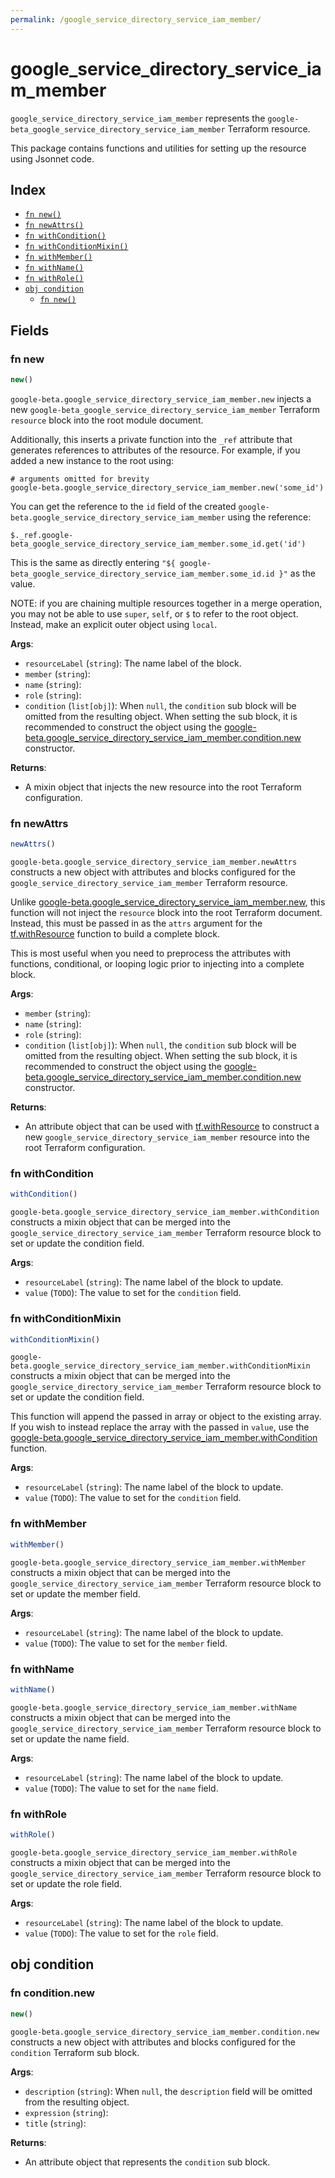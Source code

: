 ```yaml
---
permalink: /google_service_directory_service_iam_member/
---
```


# google_service_directory_service_iam_member

`google_service_directory_service_iam_member` represents the `google-beta_google_service_directory_service_iam_member` Terraform resource.



This package contains functions and utilities for setting up the resource using Jsonnet code.


## Index

* [`fn new()`](#fn-new)
* [`fn newAttrs()`](#fn-newattrs)
* [`fn withCondition()`](#fn-withcondition)
* [`fn withConditionMixin()`](#fn-withconditionmixin)
* [`fn withMember()`](#fn-withmember)
* [`fn withName()`](#fn-withname)
* [`fn withRole()`](#fn-withrole)
* [`obj condition`](#obj-condition)
  * [`fn new()`](#fn-conditionnew)

## Fields

### fn new

```ts
new()
```


`google-beta.google_service_directory_service_iam_member.new` injects a new `google-beta_google_service_directory_service_iam_member` Terraform `resource`
block into the root module document.

Additionally, this inserts a private function into the `_ref` attribute that generates references to attributes of the
resource. For example, if you added a new instance to the root using:

    # arguments omitted for brevity
    google-beta.google_service_directory_service_iam_member.new('some_id')

You can get the reference to the `id` field of the created `google-beta.google_service_directory_service_iam_member` using the reference:

    $._ref.google-beta_google_service_directory_service_iam_member.some_id.get('id')

This is the same as directly entering `"${ google-beta_google_service_directory_service_iam_member.some_id.id }"` as the value.

NOTE: if you are chaining multiple resources together in a merge operation, you may not be able to use `super`, `self`,
or `$` to refer to the root object. Instead, make an explicit outer object using `local`.

**Args**:
  - `resourceLabel` (`string`): The name label of the block.
  - `member` (`string`): 
  - `name` (`string`): 
  - `role` (`string`): 
  - `condition` (`list[obj]`):  When `null`, the `condition` sub block will be omitted from the resulting object. When setting the sub block, it is recommended to construct the object using the [google-beta.google_service_directory_service_iam_member.condition.new](#fn-googleservicedirectoryserviceiammemberconditionnew) constructor.

**Returns**:
- A mixin object that injects the new resource into the root Terraform configuration.


### fn newAttrs

```ts
newAttrs()
```


`google-beta.google_service_directory_service_iam_member.newAttrs` constructs a new object with attributes and blocks configured for the `google_service_directory_service_iam_member`
Terraform resource.

Unlike [google-beta.google_service_directory_service_iam_member.new](#fn-googleservicedirectoryserviceiammembernew), this function will not inject the `resource`
block into the root Terraform document. Instead, this must be passed in as the `attrs` argument for the
[tf.withResource](https://github.com/tf-libsonnet/core/tree/main/docs#fn-withresource) function to build a complete block.

This is most useful when you need to preprocess the attributes with functions, conditional, or looping logic prior to
injecting into a complete block.

**Args**:
  - `member` (`string`): 
  - `name` (`string`): 
  - `role` (`string`): 
  - `condition` (`list[obj]`):  When `null`, the `condition` sub block will be omitted from the resulting object. When setting the sub block, it is recommended to construct the object using the [google-beta.google_service_directory_service_iam_member.condition.new](#fn-googleservicedirectoryserviceiammemberconditionnew) constructor.

**Returns**:
  - An attribute object that can be used with [tf.withResource](https://github.com/tf-libsonnet/core/tree/main/docs#fn-withresource) to construct a new `google_service_directory_service_iam_member` resource into the root Terraform configuration.


### fn withCondition

```ts
withCondition()
```

`google-beta.google_service_directory_service_iam_member.withCondition` constructs a mixin object that can be merged into the `google_service_directory_service_iam_member`
Terraform resource block to set or update the condition field.



**Args**:
  - `resourceLabel` (`string`): The name label of the block to update.
  - `value` (`TODO`): The value to set for the `condition` field.


### fn withConditionMixin

```ts
withConditionMixin()
```

`google-beta.google_service_directory_service_iam_member.withConditionMixin` constructs a mixin object that can be merged into the `google_service_directory_service_iam_member`
Terraform resource block to set or update the condition field.

This function will append the passed in array or object to the existing array. If you wish
to instead replace the array with the passed in `value`, use the [google-beta.google_service_directory_service_iam_member.withCondition](TODO)
function.


**Args**:
  - `resourceLabel` (`string`): The name label of the block to update.
  - `value` (`TODO`): The value to set for the `condition` field.


### fn withMember

```ts
withMember()
```

`google-beta.google_service_directory_service_iam_member.withMember` constructs a mixin object that can be merged into the `google_service_directory_service_iam_member`
Terraform resource block to set or update the member field.



**Args**:
  - `resourceLabel` (`string`): The name label of the block to update.
  - `value` (`TODO`): The value to set for the `member` field.


### fn withName

```ts
withName()
```

`google-beta.google_service_directory_service_iam_member.withName` constructs a mixin object that can be merged into the `google_service_directory_service_iam_member`
Terraform resource block to set or update the name field.



**Args**:
  - `resourceLabel` (`string`): The name label of the block to update.
  - `value` (`TODO`): The value to set for the `name` field.


### fn withRole

```ts
withRole()
```

`google-beta.google_service_directory_service_iam_member.withRole` constructs a mixin object that can be merged into the `google_service_directory_service_iam_member`
Terraform resource block to set or update the role field.



**Args**:
  - `resourceLabel` (`string`): The name label of the block to update.
  - `value` (`TODO`): The value to set for the `role` field.


## obj condition



### fn condition.new

```ts
new()
```


`google-beta.google_service_directory_service_iam_member.condition.new` constructs a new object with attributes and blocks configured for the `condition`
Terraform sub block.



**Args**:
  - `description` (`string`):  When `null`, the `description` field will be omitted from the resulting object.
  - `expression` (`string`): 
  - `title` (`string`): 

**Returns**:
  - An attribute object that represents the `condition` sub block.
